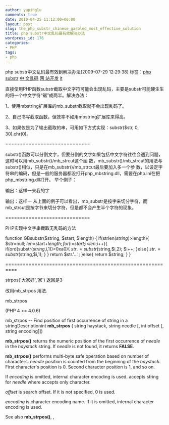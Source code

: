 ```yaml
---
author: yupinglu
comments: true
date: 2010-04-25 11:12:00+00:00
layout: post
slug: the_php_substr_chinese_garbled_most_effective_solution
title: php substr中文乱码最有效解决办法
wordpress_id: 176
categories:
- PHP
tags:
- php
---
```


php substr中文乱码最有效到解决办法(2009-07-29 12:29:38) 标签：[php](http://uni.sina.com.cn/c.php?t=blog&k=php&ts=bpost&stype=tag) [substr](http://uni.sina.com.cn/c.php?t=blog&k=substr&ts=bpost&stype=tag) [中 文乱码](http://uni.sina.com.cn/c.php?t=blog&k=%D6%D0%CE%C4%C2%D2%C2%EB&ts=bpost&stype=tag) [网 站开发](http://uni.sina.com.cn/c.php?t=blog&k=%CD%F8%D5%BE%BF%AA%B7%A2&ts=bpost&stype=tag) [it](http://uni.sina.com.cn/c.php?t=blog&k=it&ts=bpost&stype=tag)

直接使用PHP函数substr截取中文字符可能会出现乱码，主要是substr可能硬生生的将一个中文字符“锯”成两半。解决办法：

1、使用mbstring扩展库的mb_substr截取就不会出现乱码了。

2、自己书写截取函数，但效率不如用mbstring扩展库来得高。

3、如果仅是为了输出截取的串，可用如下方式实现：substr($str, 0, 30).chr(0)。

=============================

substr()函数可以分割文字，但要分割的文字如果包括中文字符往往会遇到问题，这时可以用mb_substr()/mb_strcut这个函 数，mb_substr()/mb_strcut的用法与substr()相似，只是在mb_substr()/mb_strcut最后要加入多一个参 数，以设定字符串的编码，但是一般的服务器都没打开php_mbstring.dll，需要在php.ini在把php_mbstring.dll打开。
举个例子：
<?php
echo mb_substr('这样一来我的字符串就不会有乱码^_^', 0, 7, 'utf-8');
?>
输出：这样一来我的字
<?php
echo mb_strcut('这样一来我的字符串就不会有乱码^_^', 0, 7, 'utf-8');
?>
输出：这样一
从上面的例子可以看出，mb_substr是按字来切分字符，而mb_strcut是按字节来切分字符，但是都不会产生半个字符的现象。

=============================

PHP实现中文字串截取无乱码的方法

function GBsubstr($string, $start, $length) {
if(strlen($string)>$length){
$str=null;
$len=$start+$length;
for($i=$start;$i<$len;$i++){
if(ord(substr($string,$i,1))>0xa0){
$str.=substr($string,$i,2);
$i++;
}else{
$str.=substr($string,$i,1);
}
}
return $str.'...';
}else{
return $string;
}
}

==========================================================

strpos('大家好','家') 返回是3

改用mb_strpos 用法.

mb_strpos

(PHP 4 >= 4.0.6)

mb_strpos -- Find position of first occurrence of string in a stringDescriptionint **mb_strpos** ( string haystack, string needle [, int offset [, string encoding]])

**mb_strpos()** returns the numeric position of the first occurrence of _needle_ in the _haystack_ string. If _needle_ is not found, it returns **FALSE**.

**mb_strpos()** performs multi-byte safe operation based on number of characters. _needle_ position is counted from the beginning of the _haystack_. First character's position is 0. Second character position is 1, and so on.

If _encoding_ is omitted, internal character encoding is used. accepts string for _needle_ where accepts only character.

_offset_ is search offset. If it is not specified, 0 is used.

_encoding_ is character encoding name. If it is omitted, internal character encoding is used.

See also **mb_strpos()**, ,
